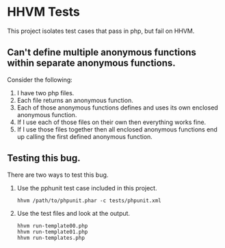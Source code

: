 # HHVM Tests

This project isolates test cases that pass in php, but fail on HHVM.

## Can't define multiple anonymous functions within separate anonymous functions.

Consider the following:

1. I have two php files.
2. Each file returns an anonymous function.
3. Each of those anonymous functions defines and uses its own enclosed anonymous function.
4. If I use each of those files on their own then everything works fine.
5. If I use those files together then all enclosed anonymous functions end up calling the first defined anonymous function.

## Testing this bug.

There are two ways to test this bug.

1. Use the pphunit test case included in this project.
    ```
    hhvm /path/to/phpunit.phar -c tests/phpunit.xml
    ```
2. Use the test files and look at the output.
    ```
    hhvm run-template00.php
    hhvm run-template01.php
    hhvm run-templates.php
    ```